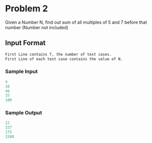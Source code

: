 # Problem 2

Given a Number N, find out sum of all multiples of 5 and 7 before that number (Number not included)

## Input Format

```md
First Line contains T, the number of test cases.
First Line of each test case contains the value of N.
```

### Sample Input

```c
4
10
46
35
100
```

### Sample Output

```c
12
337
175
1580
```
